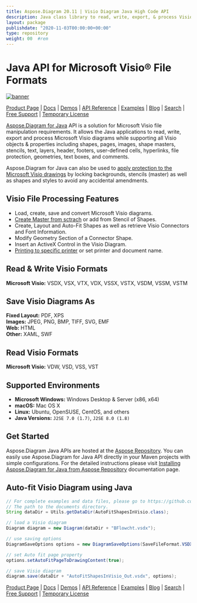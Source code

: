 ```yaml
---
title: Aspose.Diagram 20.11 | Visio Diagram Java High Code API 
description: Java class library to read, write, export, & process Visio diagrams. Supports Visio objects like document, page, master (stencils), shape, stylesheet & connect.
layout: package
publishdate: "2020-11-03T00:00:00+00:00"
type: repository
weight: 00	#rem
---
```


# Java API for Microsoft Visio&reg; File Formats

[![banner](../aspose_diagram-for-java-banner.png)](./)

[Product Page](https://products.aspose.com/diagram/java) | [Docs](https://docs.aspose.com/diagram/java/) | [Demos](https://products.aspose.app/diagram/family) | [API Reference](https://apireference.aspose.com/diagram/java) | [Examples](https://github.com/aspose-diagram/Aspose.Diagram-for-Java) | [Blog](https://blog.aspose.com/category/diagram/) | [Search](https://search.aspose.com/) | [Free Support](https://forum.aspose.com/c/diagram) | [Temporary License](https://purchase.aspose.com/temporary-license)

[Aspose.Diagram for Java](https://products.aspose.com/diagram/java) API is a solution for Microsoft Visio file manipulation requirements. It allows the Java applications to read, write, export and process Microsoft Visio diagrams while supporting all Visio objects & properties including shapes, pages, images, shape masters, stencils, text, layers, header, footers, user-defined cells, hyperlinks, file protection, geometries, text boxes, and comments.

Aspose.Diagram for Java can also be used to [apply protection to the Microsoft Visio drawings](https://docs.aspose.com/diagram/java/working-with-protection/) by locking backgrounds, stencils (master) as well as  shapes and styles to avoid any accidental amendments.

## Visio File Processing Features

- Load, create, save and convert Microsoft Visio diagrams.
- [Create Master from sctrach](https://docs.aspose.com/diagram/java/working-with-masters/) or add from Stencil of Shapes.
- Create, Layout and Auto-Fit Shapes as well as retrieve Visio Connectors and Font Information.
- Modify Geometry Section of a Connector Shape.
- Insert an ActiveX Control in the Visio Diagram.
- [Printing to specific printer](https://docs.aspose.com/diagram/java/working-with-print/) or set printer and document name.

## Read & Write Visio Formats

**Microsoft Visio:** VSDX, VSX, VTX, VDX, VSSX, VSTX, VSDM, VSSM, VSTM

## Save Visio Diagrams As

**Fixed Layout:** PDF, XPS\
**Images:** JPEG, PNG, BMP, TIFF, SVG, EMF\
**Web:** HTML\
**Other:** XAML, SWF

## Read Visio Formats

**Microsoft Visio:** VDW, VSD, VSS, VST

## Supported Environments

- **Microsoft Windows:** Windows Desktop & Server (x86, x64)
- **macOS:** Mac OS X
- **Linux:** Ubuntu, OpenSUSE, CentOS, and others
- **Java Versions:** `J2SE 7.0 (1.7)`, `J2SE 8.0 (1.8)`

## Get Started

Aspose.Diagram Java APIs are hosted at the [Aspose Repository](https://repository.aspose.com/diagram/). You can easily use Aspose.Diagram for Java API directly in your Maven projects with simple configurations. For the detailed instructions please visit [Installing Aspose.Diagram for Java from Aspose Repository](https://docs.aspose.com/diagram/java/installation/) documentation page.

## Auto-fit Visio Diagram using Java

```java
// For complete examples and data files, please go to https://github.com/aspose-diagram/Aspose.Diagram-for-Java
// The path to the documents directory.
String dataDir = Utils.getDataDir(AutoFitShapesInVisio.class);

// load a Visio diagram
Diagram diagram = new Diagram(dataDir + "BFlowcht.vsdx");

// use saving options
DiagramSaveOptions options = new DiagramSaveOptions(SaveFileFormat.VSDX);

// set Auto fit page property
options.setAutoFitPageToDrawingContent(true);

// save Visio diagram
diagram.save(dataDir + "AutoFitShapesInVisio_Out.vsdx", options);
```

[Product Page](https://products.aspose.com/diagram/java) | [Docs](https://docs.aspose.com/diagram/java/) | [Demos](https://products.aspose.app/diagram/family) | [API Reference](https://apireference.aspose.com/diagram/java) | [Examples](https://github.com/aspose-diagram/Aspose.Diagram-for-Java) | [Blog](https://blog.aspose.com/category/diagram/) | [Search](https://search.aspose.com/) | [Free Support](https://forum.aspose.com/c/diagram) | [Temporary License](https://purchase.aspose.com/temporary-license)
